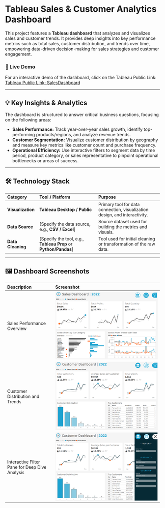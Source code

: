 # Tableau Sales & Customer Analytics Dashboard

This project features a **Tableau dashboard** that analyzes and visualizes sales and customer trends. It provides deep insights into key performance metrics such as total sales, customer distribution, and trends over time, empowering data-driven decision-making for sales strategies and customer engagement.

### 🔗 Live Demo

For an interactive demo of the dashboard, click on the Tableau Public Link:
[Tableau Public Link: SalesDashboard](https://public.tableau.com/app/profile/alvan.dmello/viz/SalesDashboard_17417600110080/SalesDashboard)

---

## 💡 Key Insights & Analytics

The dashboard is structured to answer critical business questions, focusing on the following areas:

* **Sales Performance:** Track year-over-year sales growth, identify top-performing products/regions, and analyze revenue trends.
* **Customer Segmentation:** Visualize customer distribution by geography and measure key metrics like customer count and purchase frequency.
* **Operational Efficiency:** Use interactive filters to segment data by time period, product category, or sales representative to pinpoint operational bottlenecks or areas of success.

---

## 🛠️ Technology Stack

| Category | Tool / Platform | Purpose |
| :--- | :--- | :--- |
| **Visualization** | **Tableau Desktop / Public** | Primary tool for data connection, visualization design, and interactivity. |
| **Data Source** | [Specify the data source, e.g., **CSV / Excel**] | Source dataset used for building the metrics and visuals. |
| **Data Cleaning** | [Specify the tool, e.g., **Tableau Prep** or **Python/Pandas**] | Tool used for initial cleaning or transformation of the raw data. |

---

## 🖼️ Dashboard Screenshots

| Description | Screenshot |
| :--- | :--- |
|  Sales Performance Overview | ![Screenshot 1](Sales_Dashboard.png) |
|  Customer Distribution and Trends | ![Screenshot 2](Customer_Dashboard.png) |
|  Interactive Filter Pane for Deep Dive Analysis | ![Screenshot 3](Filters.png) |







